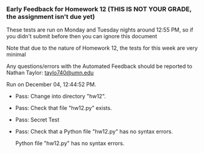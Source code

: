 ### Early Feedback for Homework 12 (THIS IS NOT YOUR GRADE, the assignment isn't due yet)

These tests are run on Monday and Tuesday nights around 12:55 PM, so if you didn't submit before then you can ignore this document

Note that due to the nature of Homework 12, the tests for this week are very minimal

Any questions/errors with the Automated Feedback should be reported to Nathan Taylor: taylo740@umn.edu

Run on December 04, 12:44:52 PM.

+ Pass: Change into directory "hw12".

+ Pass: Check that file "hw12.py" exists.

+ Pass: Secret Test

+ Pass: Check that a Python file "hw12.py" has no syntax errors.

    Python file "hw12.py" has no syntax errors.



